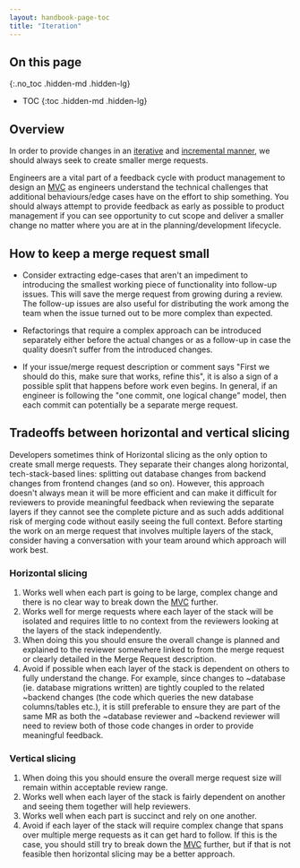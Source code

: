 ```yaml
---
layout: handbook-page-toc
title: "Iteration"
---
```


## On this page
{:.no_toc .hidden-md .hidden-lg}

- TOC
{:toc .hidden-md .hidden-lg}

## Overview

In order to provide changes in an [iterative](/handbook/values/#iteration) and [incremental manner](/handbook/product/product-principles/#iteration), we should always seek to create smaller merge requests.

Engineers are a vital part of a feedback cycle with product management to design an [MVC](/handbook/product/product-processes/#crafting-an-mvc) as engineers understand the technical challenges that additional behaviours/edge cases have on the effort to ship something. You should always attempt to provide feedback as early as possible to product management if you can see opportunity to cut scope and deliver a smaller change no matter where you are at in the planning/development lifecycle.

## How to keep a merge request small

- Consider extracting edge-cases that aren't an impediment to introducing the smallest working piece of functionality into follow-up issues. This will save the merge request from growing during a review. The follow-up issues are also useful for distributing the work among the team when the issue turned out to be more complex than expected.

- Refactorings that require a complex approach can be introduced separately either before the actual changes or as a follow-up in case the quality doesn’t suffer from the introduced changes.

- If your issue/merge request description or comment says "First we should do this, make sure that works, refine this", it is also a sign of a possible split that happens before work even begins. In general, if an engineer is following the "one commit, one logical change" model, then each commit can potentially be a separate merge request.

## Tradeoffs between horizontal and vertical slicing

Developers sometimes think of Horizontal slicing as the only option to create small merge requests. They separate their changes along horizontal, tech-stack-based lines: splitting out database changes from backend changes from frontend changes (and so on). However, this approach doesn't always mean it will be more efficient and can make it difficult for reviewers to provide meaningful feedback when reviewing the separate layers if they cannot see the complete picture and as such adds additional risk of merging code without easily seeing the full context. Before starting the work on an merge request that involves multiple layers of the stack, consider having a conversation with your team around which approach will work best.

### Horizontal slicing

1. Works well when each part is going to be large, complex change and there is no clear way to break down the [MVC](/handbook/product/product-processes/#crafting-an-mvc) further.
1. Works well for merge requests where each layer of the stack will be isolated and requires little to no context from the reviewers looking at the layers of the stack independently.
1. When doing this you should ensure the overall change is planned and explained to the reviewer somewhere linked to from the merge request or clearly detailed in the Merge Request description.
1. Avoid if possible when each layer of the stack is dependent on others to fully understand the change. For example, since changes to ~database (ie. database migrations written) are tightly coupled to the related ~backend changes (the code which queries the new database columns/tables etc.), it is still preferable to ensure they are part of the same MR as both the ~database reviewer and ~backend reviewer will need to review both of those code changes in order to provide meaningful feedback.

### Vertical slicing

1. When doing this you should ensure the overall merge request size will remain within acceptable review range.
1. Works well when each layer of the stack is fairly dependent on another and seeing them together will help reviewers.
1. Works well when each part is succinct and rely on one another.
1. Avoid if each layer of the stack will require complex change that spans over multiple merge requests as it can get hard to follow. If this is the case, you should still try to break down the [MVC](/handbook/product/product-processes/#crafting-an-mvc) further, but if that is not feasible then horizontal slicing may be a better approach.
